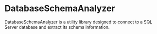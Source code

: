 # DatabaseSchemaAnalyzer
DatabaseSchemaAnalyzer is a utility library designed to connect to a SQL Server database and extract its schema information.
